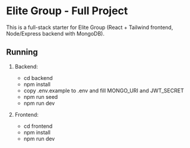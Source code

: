 # Elite Group - Full Project

This is a full-stack starter for Elite Group (React + Tailwind frontend, Node/Express backend with MongoDB).

## Running

1. Backend:
   - cd backend
   - npm install
   - copy .env.example to .env and fill MONGO_URI and JWT_SECRET
   - npm run seed
   - npm run dev

2. Frontend:
   - cd frontend
   - npm install
   - npm run dev


